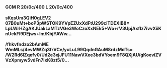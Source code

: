 #### GCM R 20/0c/400 L 20/0c/400
**sKqsUm3QiH0gLEV2**<br/>**07B0uMt+boP3pWSTOK9YVpEZUxXdFtU299ciTDEXIB8=**<br/>**LpLWrHZgAKJUakLaMTzVGe3WoCzoXxNEk5+Wo+rV3UpjAxflz7ivvXiiKnUekFl9DEjws+Im/KbjYAWw...**<br/><br/>
**/fhkvfndzo2bAmME**<br/>**WmMLs/4evMWZq3frVCe/yuLuL99QqdnGAuM8rdzMdTs=**<br/>**/W2Rd6lZqefv0/Ud2e3xjJFU11NawVXee3bdVYoem9F8QXjAU/gKoeviZVVzXpmyw5vdFn7IxK8zt5/0...**